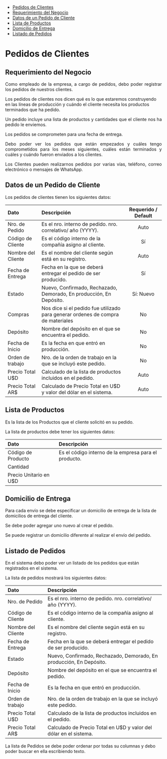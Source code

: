 <a name='pedidos-de-clientes'></a>

 - [Pedidos de Clientes](#pedidos-de-clientes)
 - [Requerimiento del Negocio](#requerimiento-del-negocio)
 - [Datos de un Pedido de Cliente](#datos-de-un-pedido-de-cliente)
 - [Lista de Productos](#lista-de-productos)
 - [Domicilio de Entrega](#domicilio-de-entrega)
 - [Listado de Pedidos](#listado-de-pedidos)

<a name='pedidos-de-clientes'></a>

# Pedidos de Clientes

<a name='requerimiento-del-negocio'></a>

## Requerimiento del Negocio

<p style='text-align: justify;'>
 Como empleado de la empresa, a cargo de pedidos, debo poder registrar los pedidos de nuestros clientes.

 Los pedidos de clientes nos dicen qué es lo que estaremos construyendo en las líneas de producción y cuándo el cliente necesita los productos terminados que ha pedido.

 </p>
<p style='text-align: justify;'>
 Un pedido incluye una lista de productos y cantidades que el cliente nos ha pedido le enviemos.

 Los pedidos se comprometen para una fecha de entrega.  
</p>
<p style='text-align: justify;'>
 Debo poder ver los pedidos que están empezados y cuáles tengo comprometidos para los meses siguientes, cuáles están terminados y cuáles y cuándo fueron enviados a los clientes.
</p>
<p style='text-align: justify;'>
 Los Clientes pueden realizarnos pedidos por varias vías, teléfono, correo electrónico o mensajes de WhatsApp.
</p> 

<a name='datos-de-un-pedido-de-cliente'></a>

## Datos de un Pedido de Cliente

Los pedidos de clientes tienen los siguientes datos:

| Dato                | Descripción                                                            | Requerido / Default |
| :--------           | :---------------------------                                           | :----:              |
| Nro. de Pedido      | Es el nro. interno de pedido. nro. correlativo/ año (YYYY).            | Auto                | 
| Código de Cliente   | Es el código interno de la compañía asigno al cliente.                 |    Sí               |
| Nombre del Cliente  | Es el nombre del cliente según está en su registro.                    | Auto                |
| Fecha de Entrega    | Fecha en la que se deberá entregar el pedido de ser producido.         | Sí                  |
| Estado              | Nuevo, Confirmado, Rechazado, Demorado, En producción, En Depósito.    | Sí: Nuevo           |
| Compras             | Nos dice si el pedido fue utilizado para generar ordenes de compra de materiales| No | 
| Depósito            | Nombre del depósito en el que se encuentra el pedido.                  | No                  |
| Fecha de Inicio     | Es la fecha en que entró en producción.                                | No                  |
| Orden de trabajo    | Nro. de la orden de trabajo en la que se incluyó este pedido.          | No                  |
| Precio Total U$D    | Calculado de la lista de productos incluidos en el pedido.             | Auto                |
| Precio Total AR$    | Calculado de Precio Total en U$D y valor del dólar en el sistema.      | Auto                | 


<a name='lista-de-productos'></a>

## Lista de Productos

Es la lista de los Productos que el cliente solicitó en su pedido. 

La lista de productos debe tener los siguientes datos:

| Dato                   |  Descripción                                         |
| :-----                 | :-------                                             |
| Código de Producto     | Es el código interno de la empresa para el producto. |
| Cantidad               | 
| Precio Unitario en U$D |


<a name='domicilio-de-entrega'></a>

## Domicilio de Entrega

Para cada envío se debe especificar un domicilio de entrega de la lista de domicilios de entrega del cliente.

Se debe poder agregar uno nuevo al crear el pedido.

Se puede registrar un domicilio diferente al realizar el envío del pedido.

<a name='listado-de-pedidos'></a>

## Listado de Pedidos

En el sistema debo poder ver un listado de los pedidos que están registrados en el sistema.

La lista de pedidos mostrará los siguientes datos:

| Dato                | Descripción                                                            | 
| :--------           | :---------------------------                                           |
| Nro. de Pedido      | Es el nro. interno de pedido. nro. correlativo/ año (YYYY).            | 
| Código de Cliente   | Es el código interno de la compañía asigno al cliente.                 | 
| Nombre del Cliente  | Es el nombre del cliente según está en su registro.                    | 
| Fecha de Entrega    | Fecha en la que se deberá entregar el pedido de ser producido.         | 
| Estado              | Nuevo, Confirmado, Rechazado, Demorado, En producción, En Depósito.    | 
| Depósito            | Nombre del depósito en el que se encuentra el pedido.                  | 
| Fecha de Inicio     | Es la fecha en que entró en producción.                                | 
| Orden de trabajo    | Nro. de la orden de trabajo en la que se incluyó este pedido.          | 
| Precio Total U$D    | Calculado de la lista de productos incluidos en el pedido.             | 
| Precio Total AR$    | Calculado de Precio Total en U$D y valor del dólar en el sistema.      | 

La lista de Pedidos se debe poder ordenar por todas su columnas y debo poder buscar en ella escribiendo texto.








